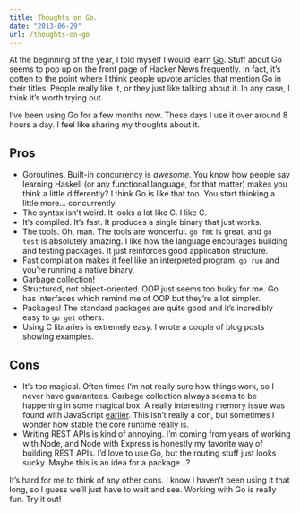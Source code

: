 ```yaml
---
title: Thoughts on Go.
date: "2013-06-29"
url: /thoughts-on-go
---
```



At the beginning of the year, I told myself I would learn [Go][]. Stuff
about Go seems to pop up on the front page of Hacker News frequently. In
fact, it’s gotten to the point where I think people upvote articles that
mention Go in their titles. People really like it, or they just like
talking about it. In any case, I think it’s worth trying out.

</p>

I’ve been using Go for a few months now. These days I use it over around
8 hours a day. I feel like sharing my thoughts about it.

</p>

Pros
----

</p>

-   Goroutines. Built-in concurrency is *awesome.* You know how people
    say learning Haskell (or any functional language, for that matter)
    makes you think a little differently? I think Go is like that too.
    You start thinking a little more… concurrently.
-   The syntax isn’t weird. It looks a lot like C. I like C.
-   It’s compiled. It’s fast. It produces a single binary that just
    works.
-   The tools. Oh, man. The tools are wonderful. `go fmt` is great, and
    `go test` is absolutely amazing. I like how the language encourages
    building and testing packages. It just reinforces good application
    structure.
-   Fast compilation makes it feel like an interpreted program. `go run`
    and you’re running a native binary.
-   Garbage collection!
-   Structured, not object-oriented. OOP just seems too bulky for me. Go
    has interfaces which remind me of OOP but they’re a lot simpler.
-   Packages! The standard packages are quite good and it’s incredibly
    easy to `go get` others.
-   Using C libraries is extremely easy. I wrote a couple of blog posts
    showing examples.

Cons
----

</p>

-   It’s too magical. Often times I’m not really sure how things work,
    so I never have guarantees. Garbage collection always seems to be
    happening in some magical box. A really interesting memory issue was
    found with JavaScript [earlier][]. This isn’t really a con, but
    sometimes I wonder how stable the core runtime really is.
-   Writing REST APIs is kind of annoying. I’m coming from years of
    working with Node, and Node with Express is honestly my favorite way
    of building REST APIs. I’d love to use Go, but the routing stuff
    just looks sucky. Maybe this is an idea for a package…?

It’s hard for me to think of any other cons. I know I haven’t been using
it that long, so I guess we’ll just have to wait and see. Working with
Go is really fun. Try it out!

</p>

  [Go]: http://golang.org/
  [earlier]: http://point.davidglasser.net/2013/06/27/surprising-javascript-memory-leak.html

